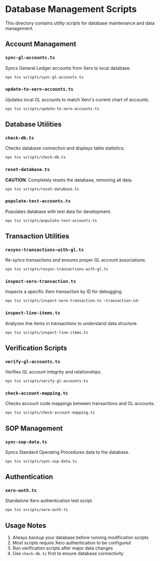 # Database Management Scripts

This directory contains utility scripts for database maintenance and data management.

## Account Management

### `sync-gl-accounts.ts`
Syncs General Ledger accounts from Xero to local database.
```bash
npx tsx scripts/sync-gl-accounts.ts
```


### `update-to-xero-accounts.ts`
Updates local GL accounts to match Xero's current chart of accounts.
```bash
npx tsx scripts/update-to-xero-accounts.ts
```

## Database Utilities

### `check-db.ts`
Checks database connection and displays table statistics.
```bash
npx tsx scripts/check-db.ts
```

### `reset-database.ts`
**CAUTION**: Completely resets the database, removing all data.
```bash
npx tsx scripts/reset-database.ts
```

### `populate-test-accounts.ts`
Populates database with test data for development.
```bash
npx tsx scripts/populate-test-accounts.ts
```

## Transaction Utilities

### `resync-transactions-with-gl.ts`
Re-syncs transactions and ensures proper GL account associations.
```bash
npx tsx scripts/resync-transactions-with-gl.ts
```

### `inspect-xero-transaction.ts`
Inspects a specific Xero transaction by ID for debugging.
```bash
npx tsx scripts/inspect-xero-transaction.ts <transaction-id>
```

### `inspect-line-items.ts`
Analyzes line items in transactions to understand data structure.
```bash
npx tsx scripts/inspect-line-items.ts
```

## Verification Scripts

### `verify-gl-accounts.ts`
Verifies GL account integrity and relationships.
```bash
npx tsx scripts/verify-gl-accounts.ts
```

### `check-account-mapping.ts`
Checks account code mappings between transactions and GL accounts.
```bash
npx tsx scripts/check-account-mapping.ts
```

## SOP Management

### `sync-sop-data.ts`
Syncs Standard Operating Procedures data to the database.
```bash
npx tsx scripts/sync-sop-data.ts
```

## Authentication

### `xero-auth.ts`
Standalone Xero authentication test script.
```bash
npx tsx scripts/xero-auth.ts
```

## Usage Notes

1. Always backup your database before running modification scripts
2. Most scripts require Xero authentication to be configured
3. Run verification scripts after major data changes
4. Use `check-db.ts` first to ensure database connectivity